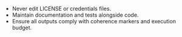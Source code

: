 <!-- PARTIAL: GLOBAL_CONSTRAINTS v1.0 -->
- Never edit LICENSE or credentials files.
- Maintain documentation and tests alongside code.
- Ensure all outputs comply with coherence markers and execution budget.
